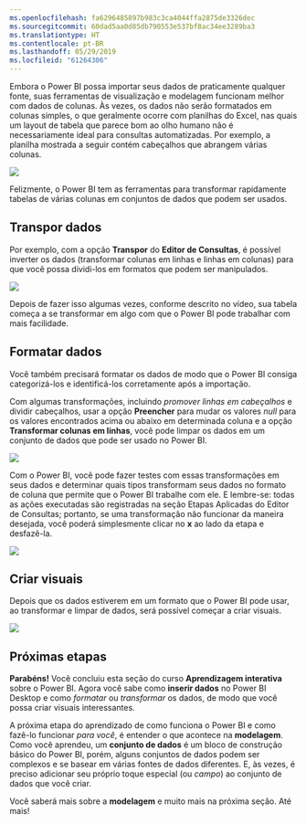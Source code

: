 ```yaml
---
ms.openlocfilehash: fa6296485897b983c3ca4044ffa2875de3326dec
ms.sourcegitcommit: 60dad5aa0d85db790553e537bf8ac34ee3289ba3
ms.translationtype: HT
ms.contentlocale: pt-BR
ms.lasthandoff: 05/29/2019
ms.locfileid: "61264306"
---
```

Embora o Power BI possa importar seus dados de praticamente qualquer fonte, suas ferramentas de visualização e modelagem funcionam melhor com dados de colunas. Às vezes, os dados não serão formatados em colunas simples, o que geralmente ocorre com planilhas do Excel, nas quais um layout de tabela que parece bom ao olho humano não é necessariamente ideal para consultas automatizadas. Por exemplo, a planilha mostrada a seguir contém cabeçalhos que abrangem várias colunas.

![](media/1-5-cleaning-irregular-data/1-5_1.png)

Felizmente, o Power BI tem as ferramentas para transformar rapidamente tabelas de várias colunas em conjuntos de dados que podem ser usados.

## <a name="transpose-data"></a>Transpor dados
Por exemplo, com a opção **Transpor** do **Editor de Consultas**, é possível inverter os dados (transformar colunas em linhas e linhas em colunas) para que você possa dividi-los em formatos que podem ser manipulados.

![](media/1-5-cleaning-irregular-data/1-5_2.png)

Depois de fazer isso algumas vezes, conforme descrito no vídeo, sua tabela começa a se transformar em algo com que o Power BI pode trabalhar com mais facilidade.

## <a name="format-data"></a>Formatar dados
Você também precisará formatar os dados de modo que o Power BI consiga categorizá-los e identificá-los corretamente após a importação.

Com algumas transformações, incluindo *promover linhas em cabeçalhos* e dividir cabeçalhos, usar a opção **Preencher** para mudar os valores *null* para os valores encontrados acima ou abaixo em determinada coluna e a opção **Transformar colunas em linhas**, você pode limpar os dados em um conjunto de dados que pode ser usado no Power BI.

![](media/1-5-cleaning-irregular-data/1-5_3.png)

Com o Power BI, você pode fazer testes com essas transformações em seus dados e determinar quais tipos transformam seus dados no formato de coluna que permite que o Power BI trabalhe com ele. E lembre-se: todas as ações executadas são registradas na seção Etapas Aplicadas do Editor de Consultas; portanto, se uma transformação não funcionar da maneira desejada, você poderá simplesmente clicar no **x** ao lado da etapa e desfazê-la.

![](media/1-5-cleaning-irregular-data/1-5_5.png)

## <a name="create-visuals"></a>Criar visuais
Depois que os dados estiverem em um formato que o Power BI pode usar, ao transformar e limpar de dados, será possível começar a criar visuais.

![](media/1-5-cleaning-irregular-data/1-5_4.png)

## <a name="next-steps"></a>Próximas etapas
**Parabéns!** Você concluiu esta seção do curso **Aprendizagem interativa** sobre o Power BI. Agora você sabe como **inserir dados** no Power BI Desktop e como *formatar* ou *transformar* os dados, de modo que você possa criar visuais interessantes.

A próxima etapa do aprendizado de como funciona o Power BI e como fazê-lo funcionar *para você*, é entender o que acontece na **modelagem**. Como você aprendeu, um **conjunto de dados** é um bloco de construção básico do Power BI, porém, alguns conjuntos de dados podem ser complexos e se basear em várias fontes de dados diferentes. E, às vezes, é preciso adicionar seu próprio toque especial (ou *campo*) ao conjunto de dados que você criar.

Você saberá mais sobre a **modelagem** e muito mais na próxima seção. Até mais!

